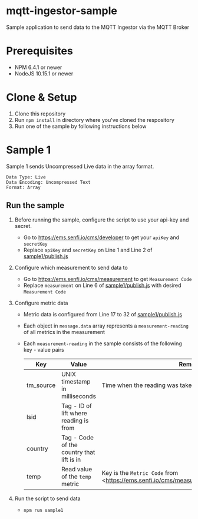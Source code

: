 # mqtt-ingestor-sample

Sample application to send data to the MQTT Ingestor via the MQTT Broker

# Prerequisites
- NPM 6.4.1 or newer
- NodeJS 10.15.1 or newer

# Clone & Setup
1. Clone this repository
2. Run ```npm install``` in directory where you've cloned the respository
3. Run one of the sample by following instructions below

# Sample 1
Sample 1 sends Uncompressed Live data in the array format.


```
Data Type: Live
Data Encoding: Uncompressed Text
Format: Array
```

## Run the sample
1. Before running the sample, configure the script to use your api-key and secret.
   * Go to <https://ems.senfi.io/cms/developer> to get your ```apiKey``` and ```secretKey```
   * Replace ```apiKey``` and ```secretKey``` on Line 1 and Line 2 of [sample1/publish.js](sample1/publish.js)
2. Configure which measurement to send data to
   * Go to <https://ems.senfi.io/cms/measurement> to get ```Measurement Code```
   * Replace ```measurement``` on Line 6 of [sample1/publish.js](sample1/publish.js) with desired ```Measurement Code```
3. Configure metric data
   * Metric data is configured from Line 17 to 32 of [sample1/publish.js](sample1/publish.js)
   * Each object in ```message.data``` array represents a ```measurement-reading``` of all metrics in the measurement
   * Each ```measurement-reading``` in the sample consists of the following key - value pairs
  
     | Key           | Value                                       | Remarks  |
     | ------------- | -------------                               | ----- |
     | tm_source     | UNIX timestamp in milliseconds              | Time when the reading was taken |
     | lsid          | Tag - ID of lift where reading is from      | |
     | country       | Tag - Code of the country that lift is in   | |
     | temp          | Read value of the ```temp``` metric         | Key is the ```Metric Code``` from <https://ems.senfi.io/cms/measurement/<measurement_code>> |
    
4. Run the script to send data
   * ```npm run sample1```



